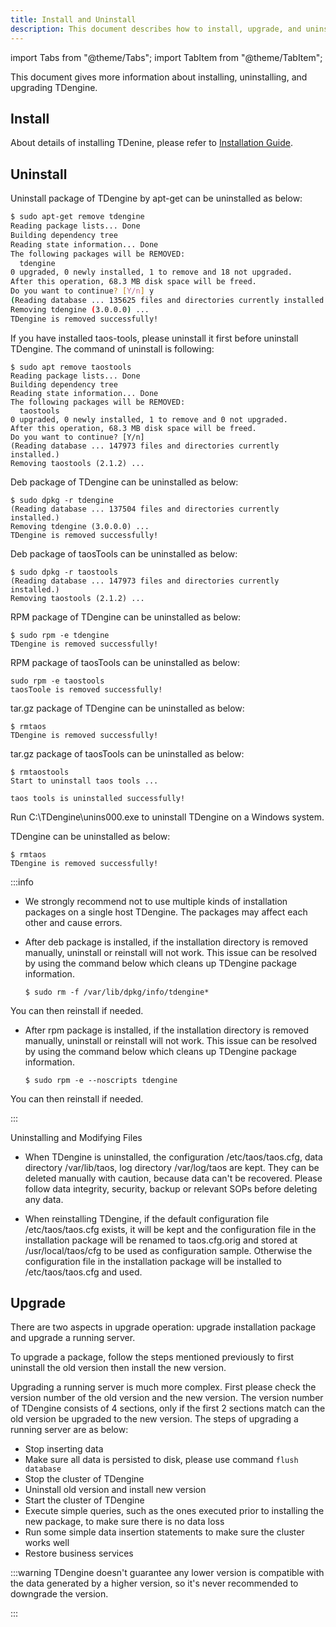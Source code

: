 ```yaml
---
title: Install and Uninstall
description: This document describes how to install, upgrade, and uninstall TDengine.
---
```


import Tabs from "@theme/Tabs";
import TabItem from "@theme/TabItem";

This document gives more information about installing, uninstalling, and upgrading TDengine.

## Install

About details of installing TDenine, please refer to [Installation Guide](../../get-started/package/).

## Uninstall

<Tabs>
<TabItem label="Uninstall by apt-get" value="aptremove">

Uninstall package of TDengine by apt-get can be uninstalled as below:

```bash
$ sudo apt-get remove tdengine
Reading package lists... Done
Building dependency tree
Reading state information... Done
The following packages will be REMOVED:
  tdengine
0 upgraded, 0 newly installed, 1 to remove and 18 not upgraded.
After this operation, 68.3 MB disk space will be freed.
Do you want to continue? [Y/n] y
(Reading database ... 135625 files and directories currently installed.)
Removing tdengine (3.0.0.0) ...
TDengine is removed successfully!

```

If you have installed taos-tools, please uninstall it first before uninstall TDengine. The command of uninstall is following:

```
$ sudo apt remove taostools
Reading package lists... Done
Building dependency tree
Reading state information... Done
The following packages will be REMOVED:
  taostools
0 upgraded, 0 newly installed, 1 to remove and 0 not upgraded.
After this operation, 68.3 MB disk space will be freed.
Do you want to continue? [Y/n]
(Reading database ... 147973 files and directories currently installed.)
Removing taostools (2.1.2) ...
```

</TabItem>
<TabItem label="Uninstall Deb" value="debuninst">

Deb package of TDengine can be uninstalled as below:

```
$ sudo dpkg -r tdengine
(Reading database ... 137504 files and directories currently installed.)
Removing tdengine (3.0.0.0) ...
TDengine is removed successfully!

```

Deb package of taosTools can be uninstalled as below:

```
$ sudo dpkg -r taostools
(Reading database ... 147973 files and directories currently installed.)
Removing taostools (2.1.2) ...
```

</TabItem>

<TabItem label="Uninstall RPM" value="rpmuninst">

RPM package of TDengine can be uninstalled as below:

```
$ sudo rpm -e tdengine
TDengine is removed successfully!
```

RPM package of taosTools can be uninstalled as below:

```
sudo rpm -e taostools
taosToole is removed successfully!
```

</TabItem>

<TabItem label="Uninstall tar.gz" value="taruninst">

tar.gz package of TDengine can be uninstalled as below:

```
$ rmtaos
TDengine is removed successfully!
```

tar.gz package of taosTools can be uninstalled as below:

```
$ rmtaostools
Start to uninstall taos tools ...

taos tools is uninstalled successfully!
```

</TabItem>

<TabItem label="Windows uninstall" value="windows">
Run C:\TDengine\unins000.exe to uninstall TDengine on a Windows system.
</TabItem>

<TabItem label="Mac uninstall" value="mac">

TDengine can be uninstalled as below:

```
$ rmtaos
TDengine is removed successfully!
```

</TabItem>
</Tabs>

:::info

- We strongly recommend not to use multiple kinds of installation packages on a single host TDengine. The packages may affect each other and cause errors.

- After deb package is installed, if the installation directory is removed manually, uninstall or reinstall will not work. This issue can be resolved by using the command below which cleans up TDengine package information.

  ```
  $ sudo rm -f /var/lib/dpkg/info/tdengine*
  ```

You can then reinstall if needed.

- After rpm package is installed, if the installation directory is removed manually, uninstall or reinstall will not work. This issue can be resolved by using the command below which cleans up TDengine package information.

  ```
  $ sudo rpm -e --noscripts tdengine
  ```

You can then reinstall if needed.

:::

Uninstalling and Modifying Files

- When TDengine is uninstalled, the configuration /etc/taos/taos.cfg, data directory /var/lib/taos, log directory /var/log/taos are kept. They can be deleted manually with caution, because data can't be recovered. Please follow data integrity, security, backup or relevant SOPs before deleting any data.

- When reinstalling TDengine, if the default configuration file /etc/taos/taos.cfg exists, it will be kept and the configuration file in the installation package will be renamed to taos.cfg.orig and stored at /usr/local/taos/cfg to be used as configuration sample. Otherwise the configuration file in the installation package will be installed to /etc/taos/taos.cfg and used.


## Upgrade
There are two aspects in upgrade operation: upgrade installation package and upgrade a running server.

To upgrade a package, follow the steps mentioned previously to first uninstall the old version then install the new version.

Upgrading a running server is much more complex. First please check the version number of the old version and the new version. The version number of TDengine consists of 4 sections, only if the first 2 sections match can the old version be upgraded to the new version. The steps of upgrading a running server are as below:
- Stop inserting data
- Make sure all data is persisted to disk, please use command `flush database`
- Stop the cluster of TDengine
- Uninstall old version and install new version
- Start the cluster of TDengine
- Execute simple queries, such as the ones executed prior to installing the new package, to make sure there is no data loss
- Run some simple data insertion statements to make sure the cluster works well
- Restore business services

:::warning
TDengine doesn't guarantee any lower version is compatible with the data generated by a higher version, so it's never recommended to downgrade the version.

:::
